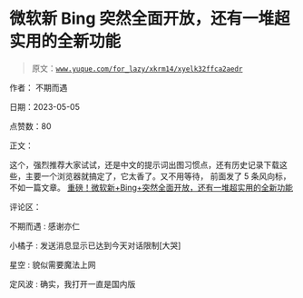 # 微软新 Bing 突然全面开放，还有一堆超实用的全新功能

> 原文：[`www.yuque.com/for_lazy/xkrm14/xyelk32ffca2aedr`](https://www.yuque.com/for_lazy/xkrm14/xyelk32ffca2aedr)

作者： 不期而遇

日期：2023-05-05

点赞数：80

正文：

这个，强烈推荐大家试试，还是中文的提示词出图习惯点，还有历史记录下载这些，主要一个浏览器就搞定了，它太香了。又不用等待， 前面发了 5 条风向标，不如一篇文章。 [重磅！微软新+Bing+突然全面开放，还有一堆超实用的全新功能](https://mp.weixin.qq.com/s/x8RUxofqS43xkZM-5xnTAw)

评论区：

不期而遇 : 感谢亦仁

小橘子 : 发送消息显示已达到今天对话限制[大哭]

星空 : 貌似需要魔法上网

定风波 : 确实，我打开一直是国内版



